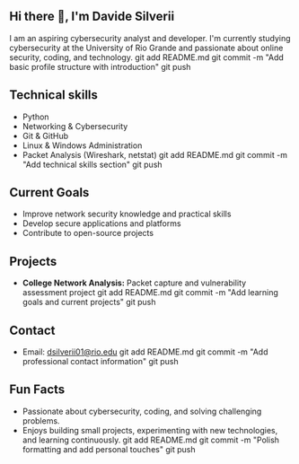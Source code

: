 ## Hi there 👋, I'm Davide Silverii
I am an aspiring cybersecurity analyst and developer. I'm currently studying cybersecurity at the University of Rio Grande and passionate about online security, coding, and technology.
git add README.md
git commit -m "Add basic profile structure with introduction"
git push
## Technical skills
- Python
- Networking & Cybersecurity
- Git & GitHub
- Linux & Windows Administration
- Packet Analysis (Wireshark, netstat)
git add README.md
git commit -m "Add technical skills section"
git push
## Current Goals
- Improve network security knowledge and practical skills
- Develop secure applications and platforms
- Contribute to open-source projects
## Projects
- **College Network Analysis:** Packet capture and vulnerability assessment project
git add README.md
git commit -m "Add learning goals and current projects"
git push
## Contact
- Email: dsilverii01@rio.edu
git add README.md
git commit -m "Add professional contact information"
git push
## Fun Facts
- Passionate about cybersecurity, coding, and solving challenging problems.
- Enjoys building small projects, experimenting with new technologies, and learning continuously.
git add README.md
git commit -m "Polish formatting and add personal touches"
git push




